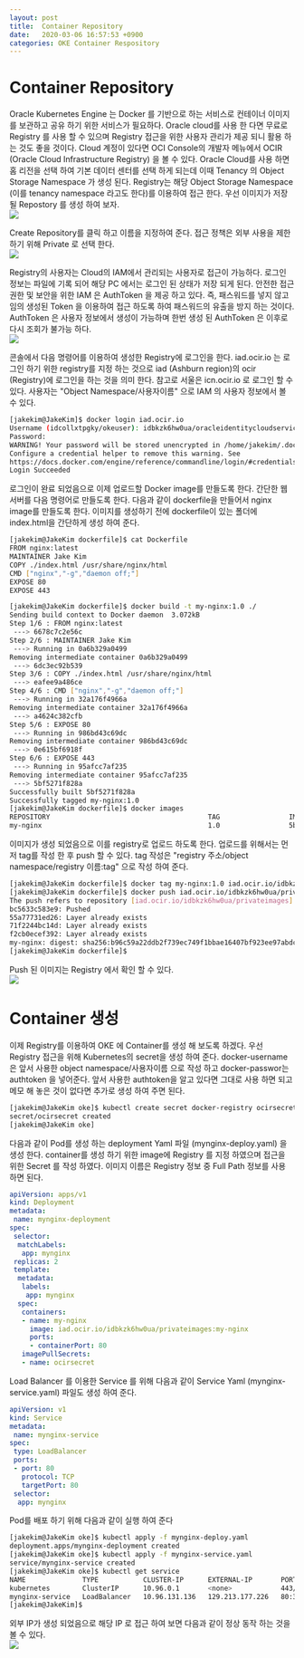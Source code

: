 ```yaml
---
layout: post
title:  Container Repository
date:   2020-03-06 16:57:53 +0900
categories: OKE Container Respository
---
```

# Container Repository
Oracle Kubernetes Engine 는 Docker 를 기반으로 하는 서비스로 컨테이너 이미지를 보관하고 공유 하기 위한 서비스가 필요하다. Oracle cloud를 사용 한 다면 무료로 Registry 를 사용 할 수 있으며 Registry 접근을 위한 사용자 관리가 제공 되니 활용 하는 것도 좋을 것이다.
Cloud 계정이 있다면 OCI Console의 개발자 메뉴에서 OCIR (Oracle Cloud Infrastructure Registry) 을 볼 수 있다. Oracle Cloud를 사용 하면 홈 리전을 선택 하여 기본 데이터 센터를 선택 하게 되는데 이때 Tenancy 의 Object Storage Namespace 가 생성 된다. Registry는 해당 Object Storage Namespace (이를 tenancy namespace 라고도 한다)를 이용하여 접근 한다.
우선 이미지가 저장될 Repostory 를 생성 하여 보자.   
![](/image/ocir/ocir-1.png)

Create Repository를 클릭 하고 이름을 지정하여 준다. 접근 정책은 외부 사용을 제한 하기 위해 Private 로 선택 한다.  
![](/image/ocir/ocir-2.png)

Registry의 사용자는 Cloud의 IAM에서 관리되는 사용자로 접근이 가능하다. 로그인 정보는 파일에 기록 되어 해당 PC 에서는 로그인 된 상태가 저장 되게 된다. 안전한 접근 권한 및 보안을 위한 IAM 은 AuthToken 을 제공 하고 있다. 즉, 패스워드를 넣지 않고 임의 생성된 Token 을 이용하여 접근 하도록 하여 패스워드의 유출을 방지 하는 것이다. AuthToken 은 사용자 정보에서 생성이 가능하며 한번 생성 된 AuthToken 은 이후로 다시 조회가 불가능 하다.   
![](/image/ocir/ocir-3.png)

콘솔에서 다음 명령어를 이용하여 생성한 Registry에 로그인을 한다.
iad.ocir.io 는 로그인 하기 위한 registry를 지정 하는 것으로 iad (Ashburn region)의 ocir (Registry)에 로그인을 하는 것을 의미 한다. 참고로 서울은 icn.ocir.io 로 로그인 할 수 있다.
사용자는 "Object Namespace/사용자이름" 으로 IAM 의 사용자 정보에서 볼 수 있다. 

```bash
[jakekim@JakeKim]$ docker login iad.ocir.io
Username (idcollxtpgky/okeuser): idbkzk6hw0ua/oracleidentitycloudservice/****
Password: 
WARNING! Your password will be stored unencrypted in /home/jakekim/.docker/config.json.
Configure a credential helper to remove this warning. See
https://docs.docker.com/engine/reference/commandline/login/#credentials-store
Login Succeeded
```

로그인이 완료 되었음으로 이제 업로드할 Docker image를 만들도록 한다. 간단한 웹서버를 다음 명령어로 만들도록 한다.
다음과 같이 dockerfile을 만들어서 nginx image를 만들도록 한다. 이미지를 생성하기 전에 dockerfile이 있는 폴더에 index.html을 간단하게 생성 하여 준다. 

```bash
[jakekim@JakeKim dockerfile]$ cat Dockerfile 
FROM nginx:latest
MAINTAINER Jake Kim
COPY ./index.html /usr/share/nginx/html
CMD ["nginx","-g","daemon off;"]
EXPOSE 80
EXPOSE 443

[jakekim@JakeKim dockerfile]$ docker build -t my-nginx:1.0 ./
Sending build context to Docker daemon  3.072kB
Step 1/6 : FROM nginx:latest
 ---> 6678c7c2e56c
Step 2/6 : MAINTAINER Jake Kim
 ---> Running in 0a6b329a0499
Removing intermediate container 0a6b329a0499
 ---> 6dc3ec92b539
Step 3/6 : COPY ./index.html /usr/share/nginx/html
 ---> eafee9a486ce
Step 4/6 : CMD ["nginx","-g","daemon off;"]
 ---> Running in 32a176f4966a
Removing intermediate container 32a176f4966a
 ---> a4624c382cfb
Step 5/6 : EXPOSE 80
 ---> Running in 986bd43c69dc
Removing intermediate container 986bd43c69dc
 ---> 0e615bf6918f
Step 6/6 : EXPOSE 443
 ---> Running in 95afcc7af235
Removing intermediate container 95afcc7af235
 ---> 5bf5271f828a
Successfully built 5bf5271f828a
Successfully tagged my-nginx:1.0
[jakekim@JakeKim dockerfile]$ docker images
REPOSITORY                                       TAG                 IMAGE ID            CREATED             SIZE
my-nginx                                         1.0                 5bf5271f828a        6 seconds ago       127MB
```

이미지가 생성 되었음으로 이를 registry로 업로드 하도록 한다.
업로드를 위해서는 먼저 tag를 작성 한 후 push 할 수 있다. tag 작성은 "registry 주소/object namespace/registry 이름:tag" 으로 작성 하여 준다.

```bash
[jakekim@JakeKim dockerfile]$ docker tag my-nginx:1.0 iad.ocir.io/idbkzk6hw0ua/privateimages:my-nginx
[jakekim@JakeKim dockerfile]$ docker push iad.ocir.io/idbkzk6hw0ua/privateimages:my-nginx
The push refers to repository [iad.ocir.io/idbkzk6hw0ua/privateimages]
bc5633c583e9: Pushed 
55a77731ed26: Layer already exists 
71f2244bc14d: Layer already exists 
f2cb0ecef392: Layer already exists 
my-nginx: digest: sha256:b96c59a22ddb2f739ec749f1bbae16407bf923ee97abdc87f798c8baecef8cc8 size: 1155
[jakekim@JakeKim dockerfile]$
```

Push 된 이미지는 Registry 에서 확인 할 수 있다.   
![](/image/ocir/ocir-5.png)

# Container 생성
이제 Registry를 이용하여 OKE 에 Container를 생성 해 보도록 하겠다. 우선 Registry 접근을 위해 Kubernetes의 secret을 생성 하여 준다.
docker-username은 앞서 사용한 object namespace/사용자이름 으로 작성 하고 docker-passwor는 authtoken 을 넣어준다. 앞서 사용한 authtoken을 알고 있다면 그대로 사용 하면 되고 메모 해 놓은 것이 없다면 추가로 생성 하여 주면 된다.

```bash
[jakekim@JakeKim oke]$ kubectl create secret docker-registry ocirsecret --docker-server=iad.ocir.io --docker-username='idbkzk6hw0ua/oracleidentitycloudservice/****' --docker-password='*****' --docker-email='***@email.com'
secret/ocirsecret created
[jakekim@JakeKim oke]
```

다음과 같이 Pod를 생성 하는 deployment Yaml 파일 (mynginx-deploy.yaml) 을 생성 한다.
container를 생성 하기 위한 image에 Registry 를 지정 하였으며 접근을 위한 Secret 를 작성 하였다.
이미지 이름은 Registry 정보 중 Full Path 정보를 사용 하면 된다.
```yaml
apiVersion: apps/v1
kind: Deployment
metadata:
 name: mynginx-deployment
spec:
 selector:
  matchLabels:
   app: mynginx
 replicas: 2
 template:
  metadata:
   labels:
    app: mynginx
  spec:
   containers:
   - name: my-nginx
     image: iad.ocir.io/idbkzk6hw0ua/privateimages:my-nginx
     ports:
     - containerPort: 80
   imagePullSecrets:
   - name: ocirsecret
```

Load Balancer 를 이용한 Service 를 위해 다음과 같이 Service Yaml (mynginx-service.yaml) 파일도 생성 하여 준다.
```yaml
apiVersion: v1
kind: Service
metadata:
 name: mynginx-service
spec:
 type: LoadBalancer
 ports:
 - port: 80
   protocol: TCP
   targetPort: 80
 selector:
  app: mynginx
```

Pod를 배포 하기 위해 다음과 같이 실행 하여 준다

```bash
[jakekim@JakeKim oke]$ kubectl apply -f mynginx-deploy.yaml 
deployment.apps/mynginx-deployment created
[jakekim@JakeKim oke]$ kubectl apply -f mynginx-service.yaml 
service/mynginx-service created
[jakekim@JakeKim oke]$ kubectl get service
NAME              TYPE           CLUSTER-IP      EXTERNAL-IP       PORT(S)        AGE
kubernetes        ClusterIP      10.96.0.1       <none>            443/TCP        61m
mynginx-service   LoadBalancer   10.96.131.136   129.213.177.226   80:32605/TCP   40s
[jakekim@JakeKim]$
```

외부 IP가 생성 되었음으로 해당 IP 로 접근 하여 보면 다음과 같이 정상 동작 하는 것을 볼 수 있다.   
![](/image/ocir/ocir-6.png)
